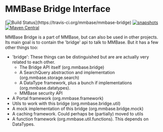 # MMBase Bridge Interface

[![Build Status](https://travis-ci.org/mmbase/mmbase-utils.svg?)](https://travis-ci.org/mmbase/mmbase-bridge)
[![snapshots](https://img.shields.io/nexus/s/https/oss.sonatype.org/org.mmbase/mmbase-bridge.svg)](https://oss.sonatype.org/content/repositories/staging/org/mmbase/mmbase-bridge)
[![Maven Central](https://img.shields.io/maven-central/v/org.mmbase/mmbase-bridge.svg?label=Maven%20Central)](https://search.maven.org/search?q=g:%22org.mmbase%22)


<p>
MMBase Bridge is a part of MMBase, but can also be used in
other projects. Its main goal is to contain the 'bridge' api to talk to MMBase.
But it has a few other things too:
</p>
<ul>
 <li>'bridge': These things can be distinguished but are are actually very related to each other.
   <ul>
    <li>The Bridge API itself (org.mmbase.bridge)</li>
    <li>A SearchQuery abstraction and implementation (org.mmbase.storage.search)</li>
    <li>A DataType framework, plus a bunch if implementations (org.mmbase.datatypes).</li>
    <li>MMBase security API</li>
    </ul>
 </li>
 <li>A Portal framework (org.mmbase.framework)</li>
 <li>Utils to work with this bridge (org.mmbase.bridge.util)</li>
 <li>A mock implementation of this bridge (org.mmbase.bridge.mock)</li>
 <li>A caching framework. Could perhaps be (partially) moved to utils</li>
 <li>A function framework (org.mmbase.util.functions). This depends on DataTypes.</li>
</ul>
